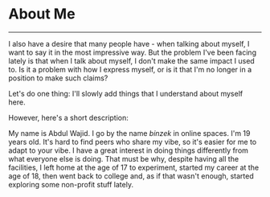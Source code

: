 # About Me

---

I also have a desire that many people have - when talking about myself, I want to say it in the most impressive way. But the problem I've been facing lately is that when I talk about myself, I don't make the same impact I used to. Is it a problem with how I express myself, or is it that I'm no longer in a position to make such claims?

Let's do one thing: I'll slowly add things that I understand about myself here.

However, here's a short description:

My name is Abdul Wajid. I go by the name _binzek_ in online spaces. I'm 19 years old. It's hard to find peers who share my vibe, so it's easier for me to adapt to your vibe. I have a great interest in doing things differently from what everyone else is doing. That must be why, despite having all the facilities, I left home at the age of 17 to experiment, started my career at the age of 18, then went back to college and, as if that wasn't enough, started exploring some non-profit stuff lately.
